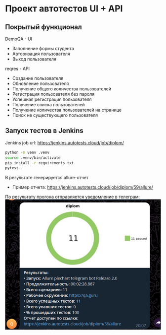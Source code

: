 # Проект автотестов UI + API

## Покрытый функционал
DemoQA - UI
- Заполнение формы студента
- Авторизация пользователя
- Выход пользователя

reqres - API
- Создание пользователя
- Обновление пользователя
- Получение общего количества пользователей
- Регистрация пользователя без пароля
- Успешная регистрация пользователя
- Получение списка пользователей
- Получение количества пользователей на странице
- Поиск не существующего пользователя

## Запуск тестов в Jenkins
Jenkins job url: https://jenkins.autotests.cloud/job/diplom/
```sh
python -m venv .venv
source .venv/bin/activate
pip install -r requirements.txt
pytest .
```

В результате генерируется allure-отчет
- Пример отчета: https://jenkins.autotests.cloud/job/diplom/59/allure/

По результату прогона отправляется уведомление в телеграм:
![Текст с описанием картинки](/resources/tg.png)


